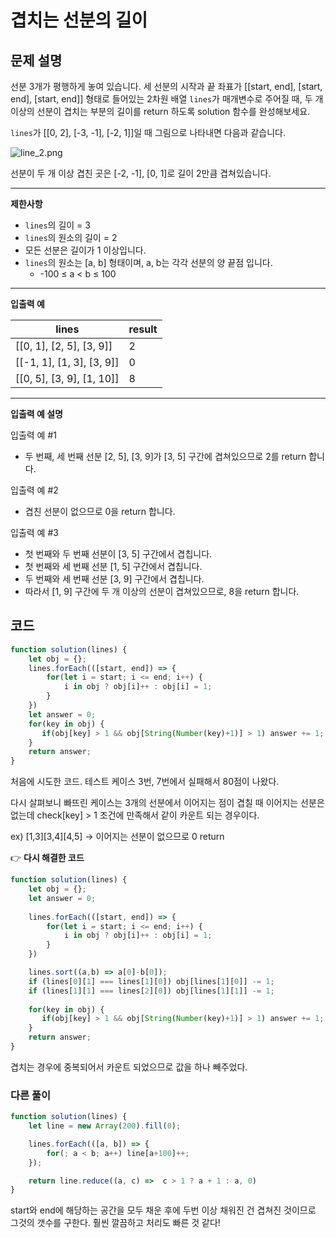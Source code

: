 # 겹치는 선분의 길이

## **문제 설명**

선분 3개가 평행하게 놓여 있습니다. 세 선분의 시작과 끝 좌표가 \[\[start, end], \[start, end], \[start, end]] 형태로 들어있는 2차원 배열 `lines`가 매개변수로 주어질 때, 두 개 이상의 선분이 겹치는 부분의 길이를 return 하도록 solution 함수를 완성해보세요.

`lines`가 \[\[0, 2], \[-3, -1], \[-2, 1]]일 때 그림으로 나타내면 다음과 같습니다.

![line\_2.png](https://grepp-programmers.s3.ap-northeast-2.amazonaws.com/files/production/e4122d8b-9ce2-49ce-a360-3d1284babd8a/line\_2.png)

선분이 두 개 이상 겹친 곳은 \[-2, -1], \[0, 1]로 길이 2만큼 겹쳐있습니다.

***

**제한사항**

* `lines`의 길이 = 3
* `lines`의 원소의 길이 = 2
* 모든 선분은 길이가 1 이상입니다.
* `lines`의 원소는 \[a, b] 형태이며, a, b는 각각 선분의 양 끝점 입니다.
  * \-100 ≤ a < b ≤ 100

***

**입출력 예**

| lines                         | result |
| ----------------------------- | ------ |
| \[\[0, 1], \[2, 5], \[3, 9]]  | 2      |
| \[\[-1, 1], \[1, 3], \[3, 9]] | 0      |
| \[\[0, 5], \[3, 9], \[1, 10]] | 8      |

***

**입출력 예 설명**

입출력 예 #1

* 두 번째, 세 번째 선분 \[2, 5], \[3, 9]가 \[3, 5] 구간에 겹쳐있으므로 2를 return 합니다.

입출력 예 #2

* 겹친 선분이 없으므로 0을 return 합니다.

입출력 예 #3

* 첫 번째와 두 번째 선분이 \[3, 5] 구간에서 겹칩니다.
* 첫 번째와 세 번째 선분 \[1, 5] 구간에서 겹칩니다.
* 두 번째와 세 번째 선분 \[3, 9] 구간에서 겹칩니다.
* 따라서 \[1, 9] 구간에 두 개 이상의 선분이 겹쳐있으므로, 8을 return 합니다.



## 코드

```javascript
function solution(lines) {
    let obj = {};
    lines.forEach(([start, end]) => {
        for(let i = start; i <= end; i++) {
            i in obj ? obj[i]++ : obj[i] = 1;
        }
    })
    let answer = 0;
    for(key in obj) {
       if(obj[key] > 1 && obj[String(Number(key)+1)] > 1) answer += 1;
    }
    return answer;
}
```

처음에 시도한 코드. 테스트 케이스 3번, 7번에서 실패해서 80점이 나왔다.

다시 살펴보니 빠뜨린 케이스는 3개의 선분에서 이어지는 점이 겹칠 때 이어지는 선분은 없는데 check\[key] > 1 조건에 만족해서 같이 카운트 되는 경우이다.

ex) \[1,3]\[3,4]\[4,5] -> 이어지는 선분이 없으므로 0 return

👉 **다시 해결한 코드**

```javascript
function solution(lines) {
    let obj = {};
    let answer = 0;
    
    lines.forEach(([start, end]) => {
        for(let i = start; i <= end; i++) {
            i in obj ? obj[i]++ : obj[i] = 1;
        }
    })

    lines.sort((a,b) => a[0]-b[0]);
    if (lines[0][1] === lines[1][0]) obj[lines[1][0]] -= 1;
    if (lines[1][1] === lines[2][0]) obj[lines[1][1]] -= 1;
    
    for(key in obj) {
       if(obj[key] > 1 && obj[String(Number(key)+1)] > 1) answer += 1;
    }
    return answer;
}
```

겹치는 경우에 중복되어서 카운트 되었으므로 값을 하나 빼주었다.

### 다른 풀이

```javascript
function solution(lines) {
    let line = new Array(200).fill(0);

    lines.forEach(([a, b]) => {
        for(; a < b; a++) line[a+100]++;
    });

    return line.reduce((a, c) =>  c > 1 ? a + 1 : a, 0)
}
```

start와 end에 해당하는 공간을 모두 채운 후에 두번 이상 채워진 건 겹쳐진 것이므로 그것의 갯수를 구한다. 훨씬 깔끔하고 처리도 빠른 것 같다!
